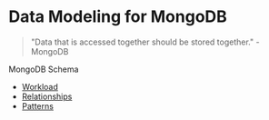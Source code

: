 # Data Modeling for MongoDB

> "Data that is accessed together should be stored together." - MongoDB

MongoDB Schema

- [Workload](workload.md)
- [Relationships](emb-or-ref.md)
- [Patterns](patterns.md)